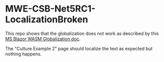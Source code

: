 # MWE-CSB-Net5RC1-LocalizationBroken

This repo shows that the globalization does not work as described by this [MS Blazor WASM Globalization doc](https://docs.microsoft.com/en-us/aspnet/core/blazor/globalization-localization?view=aspnetcore-6.0&pivots=webassembly#globalization).

The "Culture Example 2" page should localize the text as expected but nothing happens.